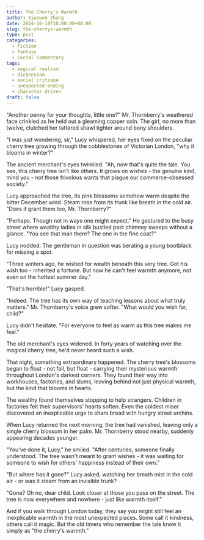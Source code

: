 ```yaml
---
title: The Cherry's Warmth
author: Xiaowen Zhang
date: 2024-10-19T10:00:00+08:00
slug: the-cherrys-warmth
type: post
categories:
  - Fiction
  - Fantasy
  - Social Commentary
tags:
  - magical realism
  - dickensian
  - social critique
  - unexpected ending
  - character driven
draft: false
---
```


"Another penny for your thoughts, little one?" Mr. Thornberry's weathered face crinkled as he held out a gleaming copper coin. The girl, no more than twelve, clutched her tattered shawl tighter around bony shoulders.

"I was just wondering, sir," Lucy whispered, her eyes fixed on the peculiar cherry tree growing through the cobblestones of Victorian London, "why it blooms in winter?"

The ancient merchant's eyes twinkled. "Ah, now that's quite the tale. You see, this cherry tree isn't like others. It grows on wishes - the genuine kind, mind you - not those frivolous wants that plague our commerce-obsessed society."

Lucy approached the tree, its pink blossoms somehow warm despite the bitter December wind. Steam rose from its trunk like breath in the cold air. "Does it grant them too, Mr. Thornberry?"

"Perhaps. Though not in ways one might expect." He gestured to the busy street where wealthy ladies in silk bustled past chimney sweeps without a glance. "You see that man there? The one in the fine coat?"

Lucy nodded. The gentleman in question was berating a young bootblack for missing a spot.

"Three winters ago, he wished for wealth beneath this very tree. Got his wish too - inherited a fortune. But now he can't feel warmth anymore, not even on the hottest summer day."

"That's horrible!" Lucy gasped.

"Indeed. The tree has its own way of teaching lessons about what truly matters." Mr. Thornberry's voice grew softer. "What would you wish for, child?"

Lucy didn't hesitate. "For everyone to feel as warm as this tree makes me feel."

The old merchant's eyes widened. In forty years of watching over the magical cherry tree, he'd never heard such a wish.

That night, something extraordinary happened. The cherry tree's blossoms began to float - not fall, but float - carrying their mysterious warmth throughout London's darkest corners. They found their way into workhouses, factories, and slums, leaving behind not just physical warmth, but the kind that blooms in hearts.

The wealthy found themselves stopping to help strangers. Children in factories felt their supervisors' hearts soften. Even the coldest miser discovered an inexplicable urge to share bread with hungry street urchins.

When Lucy returned the next morning, the tree had vanished, leaving only a single cherry blossom in her palm. Mr. Thornberry stood nearby, suddenly appearing decades younger.

"You've done it, Lucy," he smiled. "After centuries, someone finally understood. The tree wasn't meant to grant wishes - it was waiting for someone to wish for others' happiness instead of their own."

"But where has it gone?" Lucy asked, watching her breath mist in the cold air - or was it steam from an invisible trunk?

"Gone? Oh no, dear child. Look closer at those you pass on the street. The tree is now everywhere and nowhere - just like warmth itself."

And if you walk through London today, they say you might still feel an inexplicable warmth in the most unexpected places. Some call it kindness, others call it magic. But the old timers who remember the tale know it simply as "the cherry's warmth."